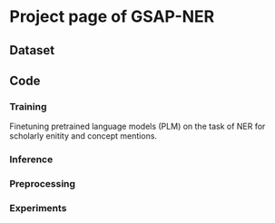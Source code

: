 # Project page of GSAP-NER
## Dataset

## Code
### Training
Finetuning pretrained language models (PLM) on the task of NER for scholarly enitity and concept mentions.

### Inference

### Preprocessing

### Experiments
